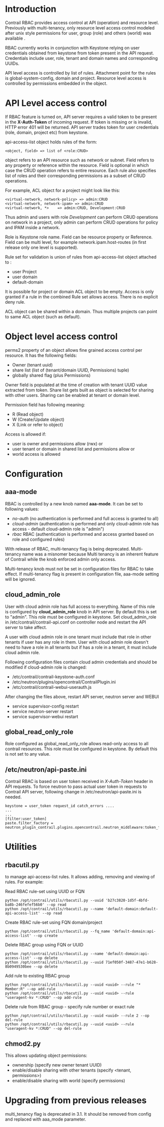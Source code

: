 # Introduction

Contrail RBAC provides access control at API (operation) and resource level. Previously with multi-tenancy, only resource level access control modeled after unix style permissions for user, group (role) and others (world) was available .

RBAC currently works in conjunction with Keystone relying on user credentials obtained from keystone from token present in the API request. Credentials include user, role, tenant and domain names and corresponding UUIDs.

API level access is controlled by list of rules. Attachment point for the rules is global-system-config, domain and project. Resource level access is controlled by permissions embedded in the object.

# API Level access control

If RBAC feature is turned on, API server requires a valid token to be present in the **X-Auth-Token** of incoming request. If token is missing or is invalid, HTTP error 401 will be returned. API server trades token for user credentials (role, domain, project etc) from keystone.

api-access-list object holds rules of the form:

    <object, field> => list of <role:CRUD>

object refers to an API resource such as network or subnet. Field refers to any property or reference within the resource. Field is optional in which case the CRUD operation refers to entire resource. Each rule also specifies list of roles and their corresponding permissions as a subset of CRUD operations.

For example, ACL object for a project might look like this:

    <virtual-network, network-policy> => admin:CRUD
    <virtual-network, network-ipam> => admin:CRUD
    <virtual-network, *>    => admin:CRUD, Development:CRUD

Thus admin and users with role <em>Development</em> can perform CRUD operations on network in a project, only admin can perform CRUD operations for policy and IPAM inside a network.

Role is Keystone role name. Field can be resource property or Reference. Field can be multi level, for example network.ipam.host-routes (in first release only one level is supported).

Rule set for validation is union of rules from api-access-list object attached to :
 - user Project
 - user domain 
 - default-domain 

It is possible for project or domain ACL object to be empty. Access is only granted if a rule in the combined Rule set allows access. There is no explicit deny rule.

ACL object can be shared within a domain. Thus multiple projects can point to same ACL object (such as default).

# Object level access control

perms2 property of an object allows fine grained access control per resource. It has the following fields:
 - Owner (tenant uuid)
 - share list (list of (tenant/domain UUID, Permissions) tuple) 
 - globally shared flag (plus Permissions)

Owner field is populated at the time of creation with tenant UUID value extracted from token. Share list gets built as object is selected for sharing with other users. Sharing can be enabled at tenant or domain level.

Permission field has following meaning:
  - R (Read object)
  - W (Create/Update object)
  - X (Link or refer to object)

Access is allowed if:
   - user is owner and permissions allow (rwx) or
   - user tenant or domain in shared list and permissions allow or
   - world access is allowed

# Configuration

## aaa-mode
RBAC is controlled by a new knob named **aaa-mode**. It can be set to following values:

 - *no-auth* (no authentication is performed and full access is granted to all)
 - *cloud-admin* (authentication is performed and only cloud-admin role has access - default cloud-admin role is "admin") 
 - *rbac* RBAC (authentication is performed and access granted based on role and configured rules)

With release of RBAC, multi-tenancy flag is being deprecated. Multi-tenancy name was a misnomer because Multi tenancy is an inherent feature of Contrail while the knob enforced admin only access.  

Multi-tenancy knob must not be set in configuration files for RBAC to take effect. If multi-tenancy flag is present in configuration file, aaa-mode setting will be ignored. 

## cloud_admin_role
User with cloud admin role has full access to everything. Name of this role is configured by **cloud_admin_role** knob in API server. By default this is set to "admin". This role must be configured in keystone. Set cloud_admin_role in /etc/contrail/contrail-api.conf on controller node and restart the API server to take affect.

A user with cloud admin role in one tenant must include that role in other tenants if user has any role in them. User with cloud admin role doesn't need to have a role in all tenants but if has a role in a tenant, it must include cloud admin role.

Following configuration files contain cloud admin credentials and should be modified if cloud-admin role is changed:
* /etc/contrail/contrail-keystone-auth.conf
* /etc/neutron/plugins/opencontrail/ContrailPlugin.ini
* /etc/contrail/contrail-webui-userauth.js

After changing the files above, restart API server, neutron server and WEBUI
* service supervisor-config restart
* service neutron-server restart
* service supervisor-webui restart
 
## global_read_only_role
Role configured as global_read_only_role allows read-only access to all contrail resources. This role must be configured in keystone. By default this is not set to any value. 

## /etc/neutron/api-paste.ini
Contrail RBAC is based on user token received in _X-Auth-Token_ header in API requests. To force neutron to pass actual user token in requests to Contrail API server, following change in /etc/neutron/api-paste.ini is needed.

    keystone = user_token request_id catch_errors ....
    ...
    ...
    [filter:user_token]
    paste.filter_factory = neutron_plugin_contrail.plugins.opencontrail.neutron_middleware:token_factory


# Utilities
## rbacutil.py
to manage api-access-list rules. It allows adding, removing and viewing of rules. For example:

Read RBAC rule-set using UUID or FQN

    python /opt/contrail/utils/rbacutil.py --uuid 'b27c3820-1d5f-4bfd-ba8b-246fefef56b0' --op read
    python /opt/contrail/utils/rbacutil.py --name 'default-domain:default-api-access-list' --op read

Create RBAC rule-set using FQN domain/project

    python /opt/contrail/utils/rbacutil.py --fq_name 'default-domain:api-access-list' --op create

Delete RBAC group using FQN or UUID

    python /opt/contrail/utils/rbacutil.py --name 'default-domain:api-access-list' --op delete
    python /opt/contrail/utils/rbacutil.py --uuid 71ef050f-3487-47e1-b628-8b0949530bee --op delete

Add rule to existing RBAC group

    python /opt/contrail/utils/rbacutil.py --uuid <uuid> --rule "* Member:R" --op add-rule
    python /opt/contrail/utils/rbacutil.py --uuid <uuid> --rule "useragent-kv *:CRUD" --op add-rule

Delete rule from RBAC group - specify rule number or exact rule

    python /opt/contrail/utils/rbacutil.py --uuid <uuid> --rule 2 --op del-rule
    python /opt/contrail/utils/rbacutil.py --uuid <uuid> --rule "useragent-kv *:CRUD" --op del-rule


## chmod2.py
This allows updating object permissions:
- ownership (specify new owner tenant UUID)
- enable/disable sharing with other tenants (specify <tenant, permissions>)
- enable/disable sharing with world (specify permissions)

# Upgrading from previous releases

multi_tenancy flag is deprecated in 3.1. It should be removed from config and replaced with aaa_mode parameter.